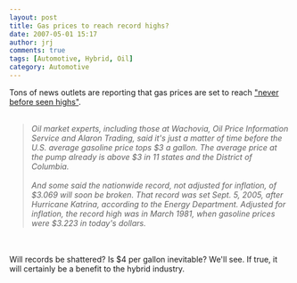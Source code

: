 ```yaml
---
layout: post
title: Gas prices to reach record highs?
date: 2007-05-01 15:17
author: jrj
comments: true
tags: [Automotive, Hybrid, Oil]
category: Automotive
---
```

Tons of news outlets are reporting that gas prices are set to reach <a href="http://www.usatoday.com/money/industries/energy/2007-04-30-gas-usat_N.htm" target="_new">"never before seen highs"</a>.<br /><br /><blockquote>*Oil market experts, including those at Wachovia, Oil Price Information Service and Alaron Trading, said it's just a matter of time before the U.S. average gasoline price tops $3 a gallon. The average price at the pump already is above $3 in 11 states and the District of Columbia. <br /><br />And some said the nationwide record, not adjusted for inflation, of $3.069 will soon be broken. That record was set Sept. 5, 2005, after Hurricane Katrina, according to the Energy Department. Adjusted for inflation, the record high was in March 1981, when gasoline prices were $3.223 in today's dollars.*</blockquote><br /><br />Will records be shattered? Is $4 per gallon inevitable? We'll see. If true, it will certainly be a benefit to the hybrid industry.
